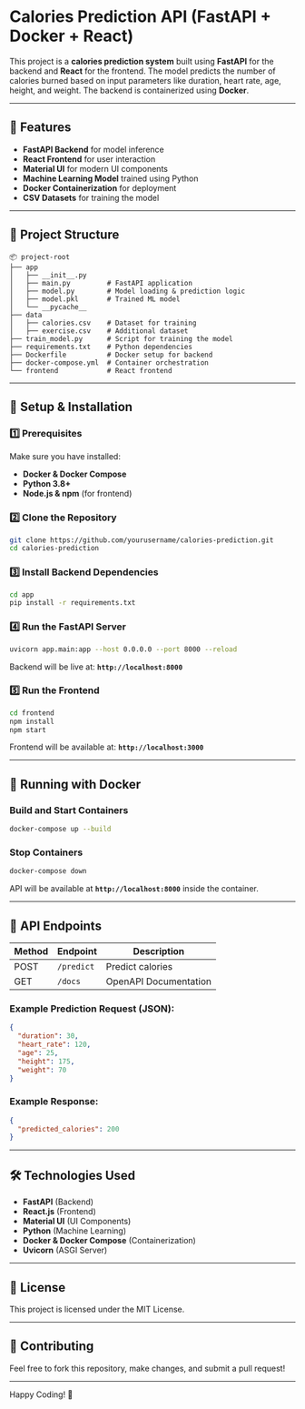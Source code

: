 # Calories Prediction API (FastAPI + Docker + React)

This project is a **calories prediction system** built using **FastAPI** for the backend and **React** for the frontend. The model predicts the number of calories burned based on input parameters like duration, heart rate, age, height, and weight. The backend is containerized using **Docker**.

---

## 🚀 Features
- **FastAPI Backend** for model inference
- **React Frontend** for user interaction
- **Material UI** for modern UI components
- **Machine Learning Model** trained using Python
- **Docker Containerization** for deployment
- **CSV Datasets** for training the model

---

## 📂 Project Structure

```
📦 project-root
├── app
│   ├── __init__.py
│   ├── main.py         # FastAPI application
│   ├── model.py        # Model loading & prediction logic
│   ├── model.pkl       # Trained ML model
│   └── __pycache__
├── data
│   ├── calories.csv    # Dataset for training
│   ├── exercise.csv    # Additional dataset
├── train_model.py      # Script for training the model
├── requirements.txt    # Python dependencies
├── Dockerfile          # Docker setup for backend
├── docker-compose.yml  # Container orchestration
└── frontend            # React frontend
```

---

## 🔧 Setup & Installation

### 1️⃣ Prerequisites
Make sure you have installed:
- **Docker & Docker Compose**
- **Python 3.8+**
- **Node.js & npm** (for frontend)

### 2️⃣ Clone the Repository
```sh
git clone https://github.com/yourusername/calories-prediction.git
cd calories-prediction
```

### 3️⃣ Install Backend Dependencies
```sh
cd app
pip install -r requirements.txt
```

### 4️⃣ Run the FastAPI Server
```sh
uvicorn app.main:app --host 0.0.0.0 --port 8000 --reload
```

Backend will be live at: **`http://localhost:8000`**

### 5️⃣ Run the Frontend
```sh
cd frontend
npm install
npm start
```

Frontend will be available at: **`http://localhost:3000`**

---

## 🐳 Running with Docker

### Build and Start Containers
```sh
docker-compose up --build
```

### Stop Containers
```sh
docker-compose down
```

API will be available at **`http://localhost:8000`** inside the container.

---

## 📡 API Endpoints

| Method | Endpoint        | Description           |
|--------|----------------|-----------------------|
| POST   | `/predict`     | Predict calories      |
| GET    | `/docs`        | OpenAPI Documentation |

### Example Prediction Request (JSON):
```json
{
  "duration": 30,
  "heart_rate": 120,
  "age": 25,
  "height": 175,
  "weight": 70
}
```

### Example Response:
```json
{
  "predicted_calories": 200
}
```

---

## 🛠 Technologies Used
- **FastAPI** (Backend)
- **React.js** (Frontend)
- **Material UI** (UI Components)
- **Python** (Machine Learning)
- **Docker & Docker Compose** (Containerization)
- **Uvicorn** (ASGI Server)

---

## 📜 License
This project is licensed under the MIT License.

---

## 🤝 Contributing
Feel free to fork this repository, make changes, and submit a pull request!

---

Happy Coding! 🚀
